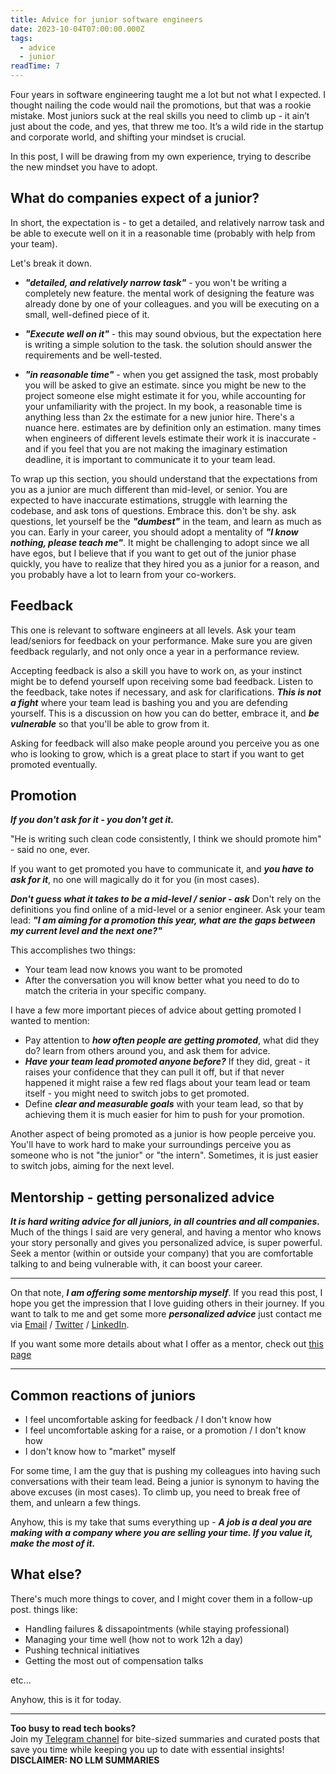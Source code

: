 ```yaml
---
title: Advice for junior software engineers
date: 2023-10-04T07:00:00.000Z
tags:
  - advice
  - junior
readTime: 7
---
```


Four years in software engineering taught me a lot but not what I expected. I thought nailing the code would nail the promotions, but that was a rookie mistake. Most juniors suck at the real skills you need to climb up - it ain’t just about the code, and yes, that threw me too. It’s a wild ride in the startup and corporate world, and shifting your mindset is crucial.

In this post, I will be drawing from my own experience, trying to describe the new mindset you have to adopt.


## What do companies expect of a junior?

In short, the expectation is - to get a detailed, and relatively narrow task and be able to execute well on it in a reasonable time (probably with help from your team).

Let's break it down.

* ***"detailed, and relatively narrow task"*** - you won't be writing a completely new feature. the mental work of designing the feature was already done by one of your colleagues. and you will be executing on a small, well-defined piece of it.

* ***"Execute well on it"*** - this may sound obvious, but the expectation here is writing a simple solution to the task. the solution should answer the requirements and be well-tested.

* ***"in reasonable time"*** - when you get assigned the task, most probably you will be asked to give an estimate. since you might be new to the project someone else might estimate it for you, while accounting for your unfamiliarity with the project.
In my book, a reasonable time is anything less than 2x the estimate for a new junior hire.
There's a nuance here. estimates are by definition only an estimation. many times when engineers of different levels estimate their work it is inaccurate - and if you feel that you are not making the imaginary estimation deadline, it is important to communicate it to your team lead.


To wrap up this section, you should understand that the expectations from you as a junior are much different than mid-level, or senior.
You are expected to have inaccurate estimations, struggle with learning the codebase, and ask tons of questions.
Embrace this. don't be shy. ask questions, let yourself be the ***"dumbest"*** in the team, and learn as much as you can.
Early in your career, you should adopt a mentality of ***"I know nothing, please teach me"***.
It might be challenging to adopt since we all have egos, but I believe that if you want to get out of the junior phase quickly, you have to realize that they hired you as a junior for a reason, and you probably have a lot to learn from your co-workers.

## Feedback

This one is relevant to software engineers at all levels.
Ask your team lead/seniors for feedback on your performance.
Make sure you are given feedback regularly, and not only once a year in a performance review.

Accepting feedback is also a skill you have to work on, as your instinct might be to defend yourself upon receiving some bad feedback.
Listen to the feedback, take notes if necessary, and ask for clarifications.
***This is not a fight*** where your team lead is bashing you and you are defending yourself.
This is a discussion on how you can do better, embrace it, and ***be vulnerable*** so that you'll be able to grow from it.

Asking for feedback will also make people around you perceive you as one who is looking to grow, which is a great place to start if you want to get promoted eventually.


## Promotion

***If you don't ask for it - you don't get it.***

"He is writing such clean code consistently, I think we should promote him" - said no one, ever.

If you want to get promoted you have to communicate it, and ***you have to ask for it***, no one will magically do it for you (in most cases).

***Don't guess what it takes to be a mid-level / senior - ask***
Don't rely on the definitions you find online of a mid-level or a senior engineer.
Ask your team lead: ***"I am aiming for a promotion this year, what are the gaps between my current level and the next one?"***

This accomplishes two things:
* Your team lead now knows you want to be promoted
* After the conversation you will know better what you need to do to match the criteria in your specific company.


I have a few more important pieces of advice about getting promoted I wanted to mention:
* Pay attention to ***how often people are getting promoted***, what did they do? learn from others around you, and ask them for advice.
* ***Have your team lead promoted anyone before?*** If they did, great - it raises your confidence that they can pull it off, but if that never happened it might raise a few red flags about your team lead or team itself - you might need to switch jobs to get promoted.
* Define ***clear and measurable goals*** with your team lead, so that by achieving them it is much easier for him to push for your promotion.


Another aspect of being promoted as a junior is how people perceive you.
You'll have to work hard to make your surroundings perceive you as someone who is not "the junior" or "the intern".
Sometimes, it is just easier to switch jobs, aiming for the next level.


## Mentorship - getting personalized advice

***It is hard writing advice for all juniors, in all countries and all companies.***
Much of the things I said are very general, and having a mentor who knows your story personally and gives you personalized advice, is super powerful.
Seek a mentor (within or outside your company) that you are comfortable talking to and being vulnerable with, it can boost your career.

---

On that note, ***I am offering some mentorship myself***.
If you read this post, I hope you get the impression that I love guiding others in their journey.
If you want to talk to me and get some more ***personalized advice*** just contact me via [Email](mailto:eliran9692@gmail.com) / [Twitter](https://twitter.com/_eltur) / [LinkedIn](https://www.linkedin.com/in/eliran-turgeman/).

If you want some more details about what I offer as a mentor, check out [this page](https://www.16elt.com/mentorship/)

---

## Common reactions of juniors

* I feel uncomfortable asking for feedback / I don't know how
* I feel uncomfortable asking for a raise, or a promotion / I don't know how
* I don't know how to "market" myself


For some time, I am the guy that is pushing my colleagues into having such conversations with their team lead.
Being a junior is synonym to having the above excuses (in most cases).
To climb up, you need to break free of them, and unlearn a few things.

Anyhow, this is my take that sums everything up -
***A job is a deal you are making with a company where you are selling your time. If you value it, make the most of it.***


## What else?
There's much more things to cover, and I might cover them in a follow-up post. things like:

* Handling failures & dissapointments (while staying professional)
* Managing your time well (how not to work 12h a day)
* Pushing technical initiatives
* Getting the most out of compensation talks

etc...

Anyhow, this is it for today.



<!-- PROMO BLOCK -->
---

**Too busy to read tech books?**  
Join my [Telegram channel](https://t.me/booksbytes) for bite-sized summaries and curated posts that save you time while keeping you up to date with essential insights!  
**DISCLAIMER: NO LLM SUMMARIES**
<!-- END PROMO BLOCK -->


